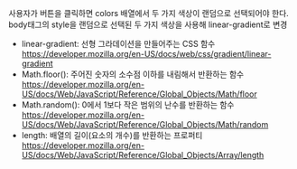 사용자가 버튼을 클릭하면 colors 배열에서 두 가지 색상이 랜덤으로 선택되어야 한다.
body태그의 style을 랜덤으로 선택된 두 가지 색상을 사용해 linear-gradient로 변경

- linear-gradient: 선형 그라데이션을 만들어주는 CSS 함수  
  https://developer.mozilla.org/en-US/docs/web/css/gradient/linear-gradient
- Math.floor(): 주어진 숫자의 소수점 이하를 내림해서 반환하는 함수  
  https://developer.mozilla.org/en-US/docs/Web/JavaScript/Reference/Global_Objects/Math/floor
- Math.random(): 0에서 1보다 작은 범위의 난수를 반환하는 함수
  https://developer.mozilla.org/en-US/docs/Web/JavaScript/Reference/Global_Objects/Math/random
- length: 배열의 길이(요소의 개수)를 반환하는 프로퍼티
  https://developer.mozilla.org/en-US/docs/Web/JavaScript/Reference/Global_Objects/Array/length
